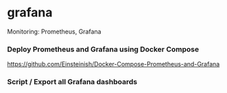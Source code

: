 # grafana
Monitoring: Prometheus, Grafana


### Deploy Prometheus and Grafana using Docker Compose
https://github.com/Einsteinish/Docker-Compose-Prometheus-and-Grafana

### Script / Export all Grafana dashboards
